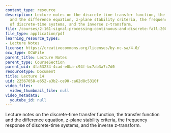 ```yaml
---
content_type: resource
description: Lecture notes on the discrete-time transfer function, the transfer function
  and the difference equation, z-plane stability criteria, the frequency response
  of discrete-time systems, and the inverse z-transform.
file: /courses/2-161-signal-processing-continuous-and-discrete-fall-2008/22567058e652a3b2ce90ca62d8c5310f_lecture_14.pdf
file_type: application/pdf
learning_resource_types:
- Lecture Notes
license: https://creativecommons.org/licenses/by-nc-sa/4.0/
ocw_type: OCWFile
parent_title: Lecture Notes
parent_type: CourseSection
parent_uid: 4fa53234-4cad-e0ba-c94f-bc7ab3a7c7d0
resourcetype: Document
title: Lecture 14
uid: 22567058-e652-a3b2-ce90-ca62d8c5310f
video_files:
  video_thumbnail_file: null
video_metadata:
  youtube_id: null
---
```

Lecture notes on the discrete-time transfer function, the transfer function and the difference equation, z-plane stability criteria, the frequency response of discrete-time systems, and the inverse z-transform.